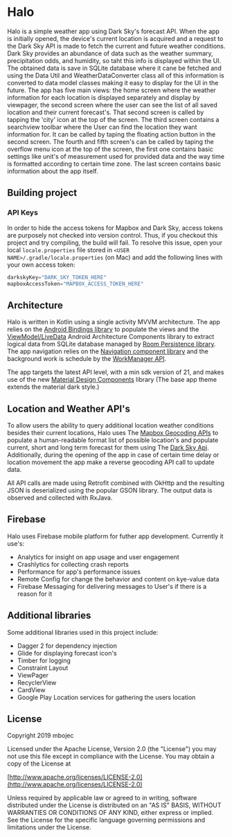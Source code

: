 # Halo
Halo is a simple weather app using Dark Sky's forecast API. When the app is initially opened, the device's current location is acquired and a request to the Dark Sky API is made to fetch the current and future weather conditions. Dark Sky provides an abundance of data such as the weather summary, precipitation odds, and humidity, so taht this info is displayed within the UI. The obtained data is save in SQLite database where it cane be fetched and using the Data Util and WeatherDataConverter class  all of this information is converted to data model classes making it easy to display for the UI in the future. The app has five main views: the home screen where the weather information for each location is displayed separately and display by viewpager, the second screen where the user can see the list of all saved location and their current forecast's. That second screen is called by tapping the 'city' icon at the top of the screen. The third screen contains a searchview toolbar where the User can find the location they want information for. It can be called by taping the floating action button in the second screen. The fourth and fifth screen's can be called by taping the overflow menu icon at the top of the screen, the first one contains basic settings like unit's of measurement used for provided data and the way time is formatted according to certain time zone. The last screen contains basic information about the app itself.

## Building project

### API Keys
In order to hide the access tokens for Mapbox and Dark Sky, access tokens are purposely not checked into version control. Thus, if you checkout this project and try compiling, the build will fail. To resolve this issue, open your local `locale.properties` file stored in `<USER NAME>/.gradle/locale.properties` (on Mac) and add the following lines with your own access token:

```groovy
darkskyKey="DARK_SKY_TOKEN_HERE"
mapboxAccessToken="MAPBOX_ACCESS_TOKEN_HERE"
```

## Architecture
Halo is written in Kotlin using a single activity MVVM architecture. The app relies on the [Android Bindings library](https://developer.android.com/topic/libraries/data-binding/) to populate the views and the [ViewModel/LiveData](https://developer.android.com/topic/libraries/architecture/viewmodel) Android Architecture Components library to extract logical data from SQLite database managed by [Room Persistence library](https://developer.android.com/topic/libraries/architecture/room). The app navigation relies on the [Navigation component library](https://developer.android.com/guide/navigation/) and the background work is schedule by the [WorkManager API](https://developer.android.com/topic/libraries/architecture/workmanager).

The app targets the latest API level, with a min sdk version of 21, and makes use of the new [Material Design Components](https://material.io/develop/android/docs/getting-started/) library (The base app theme extends the material dark style.)

## Location and Weather API's

To allow users the ability to query additional location weather conditions besides their current locations, Halo uses The [Mapbox Geocoding APIs](https://www.mapbox.com/) to populate a human-readable format list of possible location's and populate current, short and long term forecast for them using The [Dark Sky Api](https://darksky.net/dev). Additionally, during the opening of the app in case of certain time delay or location movement the app make a reverse geocoding API call to update data.

All API calls are made using Retrofit combined with OkHttp and the resulting JSON is deserialized using the popular GSON library. The output data is observed and collected with RxJava.

## Firebase
Halo uses Firebase mobile platform for futher app development. Currently it use's:
- Analytics for insight on app usage and user engagement
- Crashlytics for collecting crash reports 
- Performance for app's performance issues
- Remote Config for change the behavior and content on kye-value data
- Firebase Messaging for delivering messages to User's if there is a reason for it

## Additional libraries

Some additional libraries used in this project include:
- Dagger 2 for dependency injection
- Glide for displaying forecast icon's
- Timber for logging
- Constraint Layout
- ViewPager
- RecyclerView
- CardView
- Google Play Location services for gathering the users location

## License

Copyright 2019 mbojec

   Licensed under the Apache License, Version 2.0 (the "License") you may not use this file except in compliance with the License. You may obtain a copy of the License at

[http://www.apache.org/licenses/LICENSE-2.0](http://www.apache.org/licenses/LICENSE-2.0)

   Unless required by applicable law or agreed to in writing, software distributed under the License is distributed on an "AS IS" BASIS, WITHOUT WARRANTIES OR CONDITIONS OF ANY KIND, either express or implied. See the License for the specific language governing permissions and limitations under the License.
